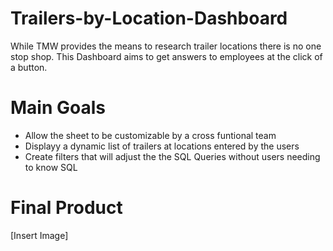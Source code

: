 # Trailers-by-Location-Dashboard

While TMW provides the means to research trailer locations there is no one stop shop. This Dashboard aims to get answers to employees at the click of a button.

# Main Goals
* Allow the sheet to be customizable by a cross funtional team
* Displayy a dynamic list of trailers at locations entered by the users
* Create filters that will adjust the the SQL Queries without users needing to know SQL

# Final Product

[Insert Image]

